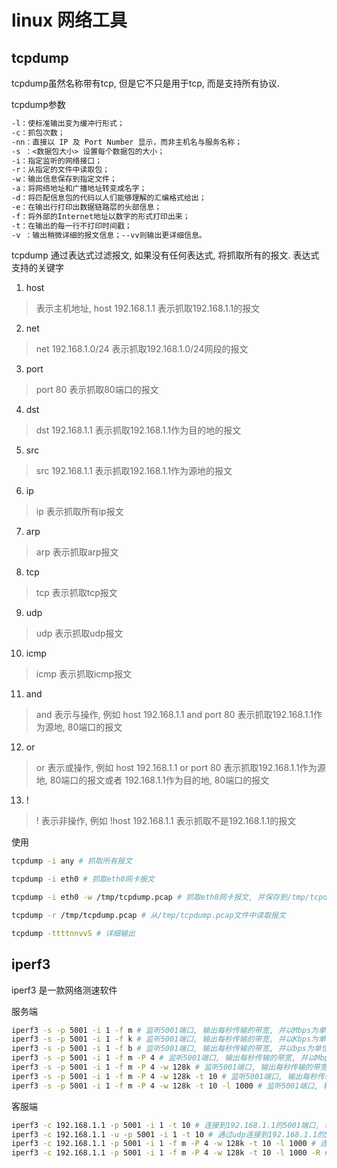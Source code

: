 # linux 网络工具

## tcpdump

tcpdump虽然名称带有tcp, 但是它不只是用于tcp, 而是支持所有协议.

tcpdump参数

```txt
-l：使标准输出变为缓冲行形式；
-c：抓包次数；
-nn：直接以 IP 及 Port Number 显示，而非主机名与服务名称；
-s ：<数据包大小> 设置每个数据包的大小；
-i：指定监听的网络接口；
-r：从指定的文件中读取包；
-w：输出信息保存到指定文件；
-a：将网络地址和广播地址转变成名字；
-d：将匹配信息包的代码以人们能够理解的汇编格式给出；
-e：在输出行打印出数据链路层的头部信息；
-f：将外部的Internet地址以数字的形式打印出来；
-t：在输出的每一行不打印时间戳；
-v ：输出稍微详细的报文信息；--vv则输出更详细信息。

```

tcpdump 通过表达式过滤报文, 如果没有任何表达式, 将抓取所有的报文. 表达式支持的关键字

1. host

> 表示主机地址, host 192.168.1.1 表示抓取192.168.1.1的报文

2. net
> net 192.168.1.0/24 表示抓取192.168.1.0/24网段的报文

3. port
> port 80 表示抓取80端口的报文

4. dst
> dst 192.168.1.1 表示抓取192.168.1.1作为目的地的报文

5. src
> src 192.168.1.1 表示抓取192.168.1.1作为源地的报文

6. ip
> ip 表示抓取所有ip报文

7. arp
> arp 表示抓取arp报文

8. tcp
> tcp 表示抓取tcp报文

9. udp
> udp 表示抓取udp报文

10. icmp
> icmp 表示抓取icmp报文

11. and
> and 表示与操作, 例如 host 192.168.1.1 and port 80 表示抓取192.168.1.1作为源地, 80端口的报文

12. or
> or 表示或操作, 例如 host 192.168.1.1 or port 80 表示抓取192.168.1.1作为源地, 80端口的报文或者 192.168.1.1作为目的地, 80端口的报文

13. !
> ! 表示非操作, 例如 !host 192.168.1.1 表示抓取不是192.168.1.1的报文

使用

```bash
tcpdump -i any # 抓取所有报文
```

```bash
tcpdump -i eth0 # 抓取eth0网卡报文
```

```bash
tcpdump -i eth0 -w /tmp/tcpdump.pcap # 抓取eth0网卡报文, 并保存到/tmp/tcpdump.pcap
```

```bash
tcpdump -r /tmp/tcpdump.pcap # 从/tmp/tcpdump.pcap文件中读取报文
```

```bash
tcpdump -ttttnnvvS # 详细输出
```

## iperf3

iperf3 是一款网络测速软件

服务端

```bash
iperf3 -s -p 5001 -i 1 -f m # 监听5001端口, 输出每秒传输的带宽, 并以Mbps为单位输出
iperf3 -s -p 5001 -i 1 -f k # 监听5001端口, 输出每秒传输的带宽, 并以Kbps为单位输出
iperf3 -s -p 5001 -i 1 -f b # 监听5001端口, 输出每秒传输的带宽, 并以bps为单位输出
iperf3 -s -p 5001 -i 1 -f m -P 4 # 监听5001端口, 输出每秒传输的带宽, 并以Mbps为单位输出, 并开启4个线程
iperf3 -s -p 5001 -i 1 -f m -P 4 -w 128k # 监听5001端口, 输出每秒传输的带宽, 并以Mbps为单位输出, 并开启4个线程, 并设置窗口大小为128k
iperf3 -s -p 5001 -i 1 -f m -P 4 -w 128k -t 10 # 监听5001端口, 输出每秒传输的带宽, 并以Mbps为单位输出, 并开启4个线程, 并设置窗口大小为128k, 并设置持续时间为10秒
iperf3 -s -p 5001 -i 1 -f m -P 4 -w 128k -t 10 -l 1000 # 监听5001端口, 输出每秒传输的带宽, 并以Mbps为单位输出, 并开启4个线程, 并设置窗口大小为128k, 并设置持续时间为10秒, 并设置包大小为1000字节
```

客服端
```bash
iperf3 -c 192.168.1.1 -p 5001 -i 1 -t 10 # 连接到192.168.1.1的5001端口, 输出每秒传输的带宽, 并设置持续时间为10秒
iperf3 -c 192.168.1.1 -u -p 5001 -i 1 -t 10 # 通过udp连接到192.168.1.1的5001端口, 输出每秒传输的带宽, 并设置持续时间为10秒
iperf3 -c 192.168.1.1 -p 5001 -i 1 -f m -P 4 -w 128k -t 10 -l 1000 # 连接192.168.1.1的5001端口, 输出每秒传输的带宽, 并以Mbps为单位输出, 并开启4个线程, 并设置窗口大小为128k, 并设置持续时间为10秒, 并设置包大小为1000字节
iperf3 -c 192.168.1.1 -p 5001 -i 1 -f m -P 4 -w 128k -t 10 -l 1000 -R # 连接192.168.1.1的5001端口, 输出每秒传输的带宽, 并以Mbps为单位输出, 并开启4个线程, 并设置窗口大小为128k, 并设置持续时间为10秒, 并设置包大小为1000字节, 并开启反向模式
```


